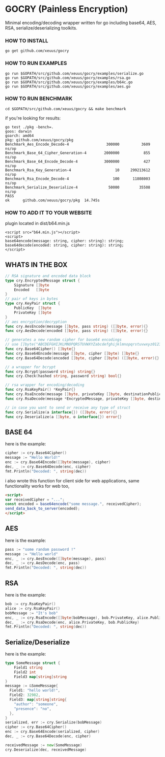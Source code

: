 # GOCRY (Painless Encryption)
Minimal encoding/decoding wrapper written for go
including base64, AES, RSA, serialize/deserializing toolkits.

### HOW TO INSTALL
```
go get github.com/xeuus/gocry
```

### HOW TO RUN EXAMPLES
```
go run $GOPATH/src/github.com/xeuus/gocry/examples/serialize.go
go run $GOPATH/src/github.com/xeuus/gocry/examples/rsa.go
go run $GOPATH/src/github.com/xeuus/gocry/examples/b64c.go
go run $GOPATH/src/github.com/xeuus/gocry/examples/aes.go
```

### HOW TO RUN BENCHMARK
```
cd $GOPATH/src/github.com/xeuus/gocry && make benchmark
```
if you're looking for results:
```
go test ./pkg -bench=.
goos: darwin
goarch: amd64
pkg: github.com/xeuus/gocry/pkg
Benchmark_Aes_Encode_Decode-4           	  300000	      3609 ns/op
Benchmark_Base_64_Cipher_Generation-4   	 2000000	       855 ns/op
Benchmark_Base_64_Encode_Decode-4       	 3000000	       427 ns/op
Benchmark_Rsa_Key_Generation-4          	      10	 299213612 ns/op
Benchmark_Rsa_Encode_Decode-4           	     100	  11808003 ns/op
Benchmark_Serialize_Deserialize-4       	   50000	     35508 ns/op
PASS
ok  	github.com/xeuus/gocry/pkg	14.745s

```

### HOW TO ADD IT TO YOUR WEBSITE
plugin located in dist/b64.min.js
```
<script src="b64.min.js"></script>
<script>
base64encode(message: string, cipher: string): string;
base64decode(encoded: string, cipher: string): string;
</script>
```

## WHATS IN THE BOX
```go
// RSA signature and encoded data block
type cry.EncryptedMessage struct {
	Signature []byte
	Encoded   []byte
}
// pair of keys in bytes
type cry.KeyPair struct {
	PublicKey  []byte
	PrivateKey []byte
}
// aes encryption/decryption
func cry.AesEncode(message []byte, pass string) ([]byte, error){}
func cry.AesDecode(encoded []byte, pass string) ([]byte, error){}

// generates a new random cipher for base64 encodings
// use []byte("ABCDEFGHIJKLMNOPQRSTUVWXYZabcdefghijklmnopqrstuvwxyz0123456789-_.") for standard b64 encoding.
func cry.Base64Cipher() []byte{}
func cry.Base64Encode(message []byte, cipher []byte) []byte{}
func cry.Base64Decode(encoded []byte, cipher []byte) ([]byte, error){}

// a wrapper for bcrypt
func cry.Bcrypt(password string) string{}
func cry.Check(hashed string, password string) bool{}

// rsa wrapper for encoding/decoding
func cry.RsaKeyPair() *KeyPair{}
func cry.RsaEncode(message []byte, privateKey []byte, destinationPublicKey []byte) (*EncryptedMessage, error){}
func cry.RsaDecode(message *EncryptedMessage, privateKey []byte, destinationPublicKey []byte) ([]byte, error){}

// in case you want to send or receive any type of struct
func cry.Serialize(a interface{}) ([]byte, error){}
func cry.Deserialize(a []byte, o interface{}) error{}

```

## BASE 64
here is the example:
```go
cipher := cry.Base64Cipher()
message := "Hello World!"
enc := cry.Base64Encode([]byte(message), cipher)
dec, _ := cry.Base64Decode(enc, cipher)
fmt.Println("Decoded: ", string(dec))
```
i also wrote this function for client side for web applications, same functionality works for web too,
```html
<script>
var receivedCipher = "...";
const encoded = base64encode("some message.", receivedCipher);
send_data_back_to_server(encoded);
</script>
```

## AES
here is the example:
```go
pass := "some random password !"
message := "Hello world"
enc, _ := cry.AesEncode([]byte(message), pass)
dec, _ := cry.AesDecode(enc, pass)
fmt.Println("Decoded: ", string(dec))
```

## RSA
here is the example:
```go
bob := cry.RsaKeyPair()
alice := cry.RsaKeyPair()
bobMessage := "It's bob"
enc, _ := cry.RsaEncode([]byte(bobMessage), bob.PrivateKey, alice.PublicKey)
dec, _ := cry.RsaDecode(enc, alice.PrivateKey, bob.PublicKey)
fmt.Println("Decoded: ", string(dec))
```

## Serialize/Deserialize
here is the example:
```go
type SomeMessage struct {
	Field1 string
	Field2 int
	Field3 map[string]string
}
message := &SomeMessage{
  Field1: "hello world!",
  Field2: 32982,
  Field3: map[string]string{
    "author": "someone",
    "presence": "no",
  },
}
serialized, err := cry.Serialize(bobMessage)
cipher := cry.Base64Cipher()
enc := cry.Base64Encode(serialized, cipher)
dec, _ := cry.Base64Decode(enc, cipher)

receivedMessage := new(SomeMessage)
cry.Deserialize(dec, receivedMessage)

```